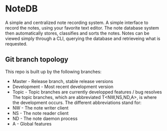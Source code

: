 # NoteDB
A simple and centralized note recording system. A simple interface to record the notes, using your favorite text editor. The note database system then automatically stores, classifies and sorts the notes. Notes can be viewed simply through a CLI, querying the database and retrieveing what is requested.

## Git branch topology
This repo is built up by the following branches:
* Master - Release branch, stable release versions
* Development - Most recent development version
* Topic - Topic branches are currently developped features / bug resolves
The topic branches, which are abbreviated T<NW,NS,ND,A><Feature>, is where the development
occurs. The different abbreviations stand for:
* NW - The note writer client
* NS - The note reader client
* ND - The note daemon process
* A	 - Global features

